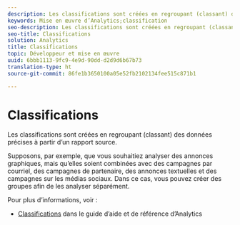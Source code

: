 ```yaml
---
description: Les classifications sont créées en regroupant (classant) des données précises à partir d’un rapport source.
keywords: Mise en œuvre d’Analytics;classification
seo-description: Les classifications sont créées en regroupant (classant) des données précises à partir d’un rapport source.
seo-title: Classifications
solution: Analytics
title: Classifications
topic: Développeur et mise en œuvre
uuid: 6bbb1113-9fc9-4e9d-90dd-d2d9d6b67b73
translation-type: ht
source-git-commit: 86fe1b3650100a05e52fb2102134fee515c871b1

---
```



# Classifications

Les classifications sont créées en regroupant (classant) des données précises à partir d’un rapport source.

Supposons, par exemple, que vous souhaitiez analyser des annonces graphiques, mais qu’elles soient combinées avec des campagnes par courriel, des campagnes de partenaire, des annonces textuelles et des campagnes sur les médias sociaux. Dans ce cas, vous pouvez créer des groupes afin de les analyser séparément.

Pour plus d’informations, voir :

* [Classifications](https://marketing.adobe.com/resources/help/fr_FR/reference/classifications.html) dans le guide d’aide et de référence d’Analytics

